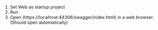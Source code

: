 1. Set Web as startup project
2. Run
3. Open (https://localhost:44306/swagger/index.html) in a web browser. (Should open automatically)
